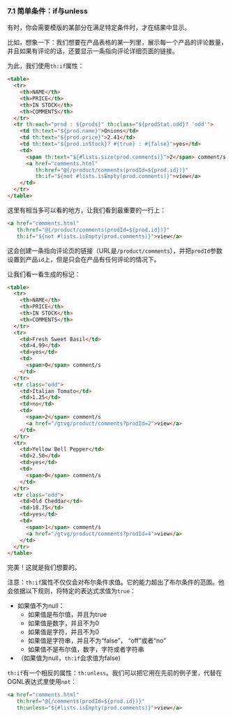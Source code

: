 ### 7.1 简单条件：if与unless

有时，你会需要模版的某部分在满足特定条件时，才在结果中显示。

比如，想象一下：我们想要在产品表格的某一列里，展示每一个产品的评论数量，并且如果有评论的话，还要显示一条指向评论详细页面的链接。

为此，我们使用`th:if`属性：
```html
<table>
  <tr>
    <th>NAME</th>
    <th>PRICE</th>
    <th>IN STOCK</th>
    <th>COMMENTS</th>
  </tr>
  <tr th:each="prod : ${prods}" th:class="${prodStat.odd}? 'odd'">
    <td th:text="${prod.name}">Onions</td>
    <td th:text="${prod.price}">2.41</td>
    <td th:text="${prod.inStock}? #{true} : #{false}">yes</td>
    <td>
      <span th:text="${#lists.size(prod.comments)}">2</span> comment/s
      <a href="comments.html" 
         th:href="@{/product/comments(prodId=${prod.id})}" 
         th:if="${not #lists.isEmpty(prod.comments)}">view</a>
    </td>
  </tr>
</table>
```
这里有相当多可以看的地方，让我们看到最重要的一行上：
```html
<a href="comments.html"
   th:href="@{/product/comments(prodId=${prod.id})}" 
   th:if="${not #lists.isEmpty(prod.comments)}">view</a>
```
这会创建一条指向评论页的链接（URL是`/product/comments`），并把`prodId`参数设置到产品`id`上，但是只会在产品有任何评论的情况下。

让我们看一看生成的标记：
```html
<table>
  <tr>
    <th>NAME</th>
    <th>PRICE</th>
    <th>IN STOCK</th>
    <th>COMMENTS</th>
  </tr>
  <tr>
    <td>Fresh Sweet Basil</td>
    <td>4.99</td>
    <td>yes</td>
    <td>
      <span>0</span> comment/s
    </td>
  </tr>
  <tr class="odd">
    <td>Italian Tomato</td>
    <td>1.25</td>
    <td>no</td>
    <td>
      <span>2</span> comment/s
      <a href="/gtvg/product/comments?prodId=2">view</a>
    </td>
  </tr>
  <tr>
    <td>Yellow Bell Pepper</td>
    <td>2.50</td>
    <td>yes</td>
    <td>
      <span>0</span> comment/s
    </td>
  </tr>
  <tr class="odd">
    <td>Old Cheddar</td>
    <td>18.75</td>
    <td>yes</td>
    <td>
      <span>1</span> comment/s
      <a href="/gtvg/product/comments?prodId=4">view</a>
    </td>
  </tr>
</table>
```
完美！这就是我们想要的。

注意：`th:if`属性不仅仅会对布尔条件求值。它的能力超出了布尔条件的范围。他会依据以下规则，将特定的表达式求值为`true`：

- 如果值不为null：
	- 如果值是布尔值，并且为true
	- 如果值是数字，并且不为0
	- 如果值是字符，并且不为0
	- 如果值是字符串，并且不为“false”， “off”或者“no”
	- 如果值不是布尔值，数字，字符或者字符串
- （如果值为null，`th:if`会求值为false)

`th:if`有一个相反的属性：`th:unless`。我们可以把它用在先前的例子里，代替在OGNL表达式里使用`not`：
```html
<a href="comments.html"
   th:href="@{/comments(prodId=${prod.id})}" 
   th:unless="${#lists.isEmpty(prod.comments)}">view</a>
```
